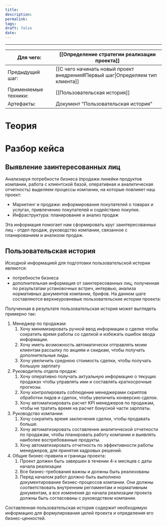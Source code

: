 ```yaml
---
title: 
description: 
permalink: 
tags: 
draft: false
date:
---
```

----

| Для чего:            | [[Определение стратегии реализации проекта]]                                  |
| -------------------- | ----------------------------------------------------------------------------- |
| Предыдущий шаг:      | [[С чего начинать новый проект внедрения#Первый шаг\|Определяем тип клиента]] |
| Применяемые техники: | [[Пользовательская история]]                                                  |
| Артефакты:           | Документ "Пользовательская история"                                           |

# Теория

# Разбор кейса

## Выявление заинтересованных лиц

Анализируя потребности бизнеса (продажи линейки продуктов компании, работа с клиентской базой, оперативная и аналитическая отчетность) выделяем процессы компании, на которые повлияет наш проект:
- Маркетинг и продажи: информирование покупателей о товарах и услугах, привлечению покупателей и содействию покупке.
- Инфраструктура: планирование и анализ продаж

Эта информация помогает нам сформировать круг заинтересованных лиц - отдел продаж, руководство компании, связанное с планированием и анализом продаж.
## Пользовательская история

Исходной информацией для подготовки пользовательской истории являются:
- потребности бизнеса
- дополнительная информация от заинтересованных лиц, полученная по результатам установочных встреч, интервью, анализа нормативных документов компании, брифов. 
На данном шаге составляются верхнеуровневые пользовательские истории проекта:

Полученная в результате пользовательская история может выглядеть примерно так:
1. Менеджер по продажам:
	1. Хочу минимизировать ручной ввод информации о сделке чтобы сократить время работы со сделкой и избежать ошибок ввода информации.
	2. Хочу иметь возможность автоматически отправлять моим клиентам рассылку по акциям и скидкам, чтобы получать дополнительные лиды.
	3. Хочу увеличить среднюю стоимость сделки, чтобы получать большую зарплату
2. Руководитель отдела продаж:
	1. Хочу оперативно получать актуальную информацию о текущих продажах чтобы управлять ими и составлять краткосрочные прогнозы.
	2. Хочу контролировать соблюдение менеджерами скриптов обработки лидов и сделок, чтобы увеличить конверсию сделок.
	3. Хочу автоматизировать расчет KPI менеджеров по продажам, чтобы не тратить время на расчет бонусной части зарплаты.
3. Руководство компании:
	1. Хочу сократить время заключения сделки, чтобы продавать больше.
	2. Хочу автоматизировать составление аналитической отчетности по продажам, чтобы планировать работу компании и выявлять наиболее востребованные продукты.
	3.  Хочу автоматизировать отчетность по эффективности работы менеджеров, для принятия кадровых решений.
4. Общие бизнес-правила и границы проекта:
	1. Проект должен быть завершен в течении 4-х месяцев с даты начала реализации
	2. Все бизнес-требования важны и должны быть реализованы
	3. Перед началом работ должно быть выполнено документирование бизнес-процессов компании. Они должны соответствовать внутренним регламентам и нормативным документам, а все изменения до начала реализации проекта должны быть согласованы с руководством компании.
	
Составленная пользовательская история содержит  необходимую информацию для формулирования целей проекта и определения его бизнес-ценностей.
